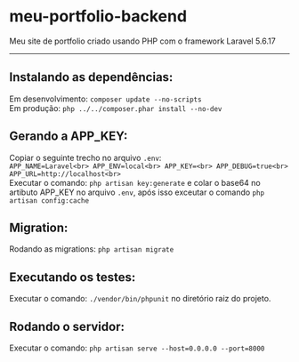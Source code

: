 # meu-portfolio-backend
Meu site de portfolio criado usando PHP com o framework Laravel 5.6.17 <br>
<hr>

Instalando as dependências:
---------------------------
Em desenvolvimento: `composer update --no-scripts`<br>
Em produção: `php ../../composer.phar install --no-dev`

Gerando a APP_KEY:
------------------
Copiar o seguinte trecho no arquivo `.env`:<br>
`
APP_NAME=Laravel<br>
APP_ENV=local<br>
APP_KEY=<br>
APP_DEBUG=true<br>
APP_URL=http://localhost<br>
`
<br>
Executar o comando: `php artisan key:generate` e colar o base64 no artibuto APP_KEY no arquivo `.env`, após isso exceutar o comando `php artisan config:cache`

Migration:
----------
Rodando as migrations: `php artisan migrate`

Executando os testes:
---------------------
Executar o comando: `./vendor/bin/phpunit` no diretório raiz do projeto.

Rodando o servidor:
-------------------
Executar o comando: `php artisan serve --host=0.0.0.0 --port=8000`





